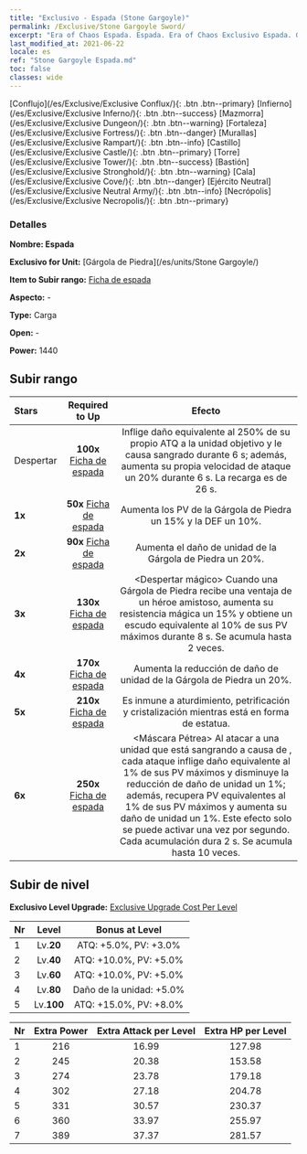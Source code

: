 ```yaml
---
title: "Exclusivo - Espada (Stone Gargoyle)"
permalink: /Exclusive/Stone Gargoyle Sword/
excerpt: "Era of Chaos Espada. Espada. Era of Chaos Exclusivo Espada. Gárgola de Piedra Exclusivo."
last_modified_at: 2021-06-22
locale: es
ref: "Stone Gargoyle Espada.md"
toc: false
classes: wide
---
```

 [Conflujo](/es/Exclusive/Exclusive Conflux/){: .btn .btn--primary} [Infierno](/es/Exclusive/Exclusive Inferno/){: .btn .btn--success} [Mazmorra](/es/Exclusive/Exclusive Dungeon/){: .btn .btn--warning} [Fortaleza](/es/Exclusive/Exclusive Fortress/){: .btn .btn--danger} [Murallas](/es/Exclusive/Exclusive Rampart/){: .btn .btn--info} [Castillo](/es/Exclusive/Exclusive Castle/){: .btn .btn--primary} [Torre](/es/Exclusive/Exclusive Tower/){: .btn .btn--success} [Bastión](/es/Exclusive/Exclusive Stronghold/){: .btn .btn--warning} [Cala](/es/Exclusive/Exclusive Cove/){: .btn .btn--danger} [Ejército Neutral](/es/Exclusive/Exclusive Neutral Army/){: .btn .btn--info} [Necrópolis](/es/Exclusive/Exclusive Necropolis/){: .btn .btn--primary} 

### Detalles
 **Nombre: Espada** 

 **Exclusivo for Unit:** [Gárgola de Piedra](/es/units/Stone Gargoyle/) 

 **Item to Subir rango:** [Ficha de espada](/ItemsES/con_912/)

 **Aspecto:** -

 **Type:** Carga

 **Open:** -

 **Power:** 1440

## Subir rango

  |     Stars    |  Required to Up | Efecto |
  |:-------------|:---------------:|:---------------:|
  |  Despertar  | **100x** [Ficha de espada](/ItemsES/con_912/) | <Zarpazo> Inflige daño equivalente al 250% de su propio ATQ a la unidad objetivo y le causa sangrado durante 6 s; además, aumenta su propia velocidad de ataque un 20% durante 6 s. La recarga es de 26 s. |
  | **1x** <i class="fas fa-star"/> | **50x** [Ficha de espada](/ItemsES/con_912/) | Aumenta los PV de la Gárgola de Piedra un 15% y la DEF un 10%. |
  | **2x** <i class="fas fa-star"/> | **90x** [Ficha de espada](/ItemsES/con_912/) | Aumenta el daño de unidad de la Gárgola de Piedra un 20%. |
  | **3x** <i class="fas fa-star"/> | **130x** [Ficha de espada](/ItemsES/con_912/) | <Despertar mágico> Cuando una Gárgola de Piedra recibe una ventaja de un héroe amistoso, aumenta su resistencia mágica un 15% y obtiene un escudo equivalente al 10% de sus PV máximos durante 8 s. Se acumula hasta 2 veces. |
  | **4x** <i class="fas fa-star"/> | **170x** [Ficha de espada](/ItemsES/con_912/) | Aumenta la reducción de daño de unidad de la Gárgola de Piedra un 20%. |
  | **5x** <i class="fas fa-star"/> | **210x** [Ficha de espada](/ItemsES/con_912/) | Es inmune a aturdimiento, petrificación y cristalización mientras está en forma de estatua. |
  | **6x** <i class="fas fa-star"/> | **250x** [Ficha de espada](/ItemsES/con_912/) | <Máscara Pétrea> Al atacar a una unidad que está sangrando a causa de <Zarpazo>, cada ataque inflige daño equivalente al 1% de sus PV máximos y disminuye la reducción de daño de unidad un 1%; además, recupera PV equivalentes al 1% de sus PV máximos y aumenta su daño de unidad un 1%. Este efecto solo se puede activar una vez por segundo. Cada acumulación dura 2 s. Se acumula hasta 10 veces. |


## Subir de nivel
 **Exclusivo Level Upgrade:** [Exclusive Upgrade Cost Per Level](/Exclusive/ExclusiveUpgradeCostPerLevel/)

  |  Nr  |   Level  | Bonus at Level |
  |:-----|:--------:|:--------------:|
  | 1 | Lv.**20** | ATQ: +5.0%, PV: +3.0% |
  | 2 | Lv.**40** | ATQ: +10.0%, PV: +5.0% |
  | 3 | Lv.**60** | ATQ: +10.0%, PV: +5.0% |
  | 4 | Lv.**80** | Daño de la unidad: +5.0% |
  | 5 | Lv.**100** | ATQ: +15.0%, PV: +8.0% |


  |  Nr  |  Extra Power | Extra Attack per Level | Extra HP per Level |
  |:-----|:--------:|:--------:|:--------:|
  | 1 | 216 | 16.99 | 127.98 |
  | 2 | 245 | 20.38 | 153.58 |
  | 3 | 274 | 23.78 | 179.18 |
  | 4 | 302 | 27.18 | 204.78 |
  | 5 | 331 | 30.57 | 230.37 |
  | 6 | 360 | 33.97 | 255.97 |
  | 7 | 389 | 37.37 | 281.57 |


